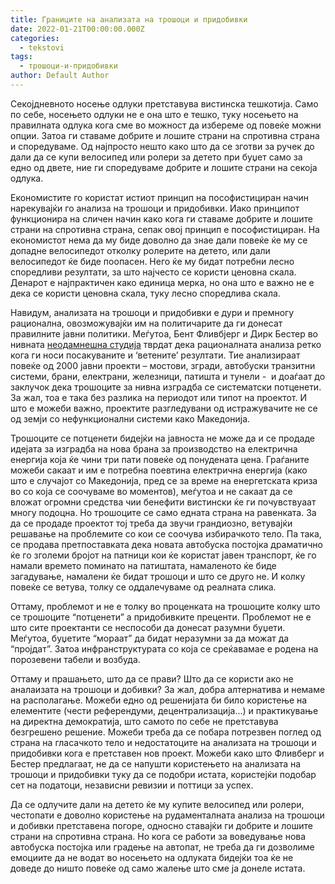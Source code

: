 ```yaml
---
title: Границите на анализата на трошоци и придобивки
date: 2022-01-21T00:00:00.000Z
categories:
  - tekstovi
tags:
  - трошоци-и-придобивки
author: Default Author
---
```


Секојдневното носење одлуки претставува вистинска тешкотија. Само по себе, носењето одлуки не е она што е тешко, туку носењето на правилната одлука кога сме во можност да избереме од повеќе можни опции. Затоа ги ставаме добрите и лошите страни на спротивна страна и споредуваме. Од најпросто нешто како што да се зготви за ручек до дали да се купи велосипед или ролери за детето при буџет само за едно од двете, ние ги споредуваме добрите и лошите страни на секоја одлука.

Економистите го користат истиот принцип на пософистициран начин нарекувајќи го анализа на трошоци и придобивки. Иако принципот функционира на сличен начин како кога ги ставаме добрите и лошите страни на спротивна страна, сепак овој принцип е пософистициран. На економистот нема да му биде доволно да знае дали повеќе ќе му се допадне велосипедот отколку ролерите на детето, или дали велосипедот ќе биде поопасен. Него ќе му бидат потребни лесно споредливи резултати, за што најчесто се користи ценовна скала. Денарот е најпрактичен како единица мерка, но она што е важно не е дека се користи ценовна скала, туку лесно споредлива скала.

Навидум, анализата на трошоци и придобивки е дури и премногу рационална, овозможувајќи им на политичарите да ги донесат правилните јавни политики. Меѓутоа, Бент Фливбјерг и Дирк Бестер во нивната [неодамнешна студија](https://papers.ssrn.com/sol3/papers.cfm?abstract_id=3918328) тврдат дека рационалната анализа ретко кога ги носи посакуваните и ‘ветените’ резултати. Тие анализираат повеќе од 2000 јавни проекти – мостови, згради, автобуски транзитни системи, брани, електрани, железници, патишта и тунели -  и доаѓаат до заклучок дека трошоците за нивна изградба се систематски потценети. За жал, тоа е така без разлика на периодот или типот на проектот. И што е можеби важно, проектите разгледувани од истражувачите не се од земји со нефункционални системи како Македонија. 

Трошоците се потценети бидејќи на јавноста не може да и се продаде идејата за изградба на нова брана за производство на електрична енергија која ќе чини три пати повеќе од понудената цена. Граѓаните можеби сакаат и им е потребна поевтина електрична енергија (како што е случајот со Македонија, пред се за време на енергетската криза во со која се соочуваме во моментов), меѓутоа и не сакаат да се вложат огромни средства чии бенефити вистински ќе ги почувствуаат многу подоцна. Но трошоците се само едната страна на равенката. За да се продаде проектот тој треба да звучи грандиозно, ветувајќи решавање на проблемите со кои се соочува избирачкото тело. Па така, се продава претпоставката дека новата автобуска постојка драматично ќе го зголеми бројот на патници кои ќе користат јавен транспорт, ќе го намали времето поминато на патиштата, намаленото ќе биде загадување, намалени ќе бидат трошоци и што се друго не. И колку повеќе се ветува, толку се оддалечуваме од реалната слика.

Оттаму, проблемот и не е толку во проценката на трошоците колку што се трошоците “потценети” а придобивките преценти. Проблемот не е што сите проектанти се неспособи да донесат разумни буџети. Меѓутоа, буџетите “мораат” да бидат неразумни за да можат да “пројдат”. Затоа инфранструктурата со која се среќавамае е родена на порозевени табели и возбуда.

Оттаму и прашањето, што да се прави? Што да се користи ако не аналаизата на трошоци и добивки? За жал, добра алтернатива и немаме на располагање. Можеби едно од решенијата би било користење на елементите (чести референдуми, децентрализација...) и практикување на директна демократија, што самото по себе не претставува безгрешено решение. Можеби треба да се побара потрезвен поглед од страна на гласачкото тело и недостатоците на анализата на трошоци и придобивки кога е претставен нов проект. Можеби како што Фливберг и Бестер предлагаат, не да се напушти користењето на анализата на трошоци и придобивки туку да се подобри истата, користејќи подобар сет на податоци, независни ревизии и поттици за успех.

Да се одлучите дали на детето ќе му купите велосипед или ролери, честопати е доволно користење на рудаменталната анализа на трошоци и добивки претставена погоре, односно ставајќи ги добрите и лошите страни на спротивна страна. Но кога се работи за воведување нова автобуска постојка или градење на автопат, не треба да ги дозволиме емоциите да не водат во носењето на одлуката бидејќи тоа ќе не доведе до ништо повеќе од само жалење што сме ја донеле истата.
